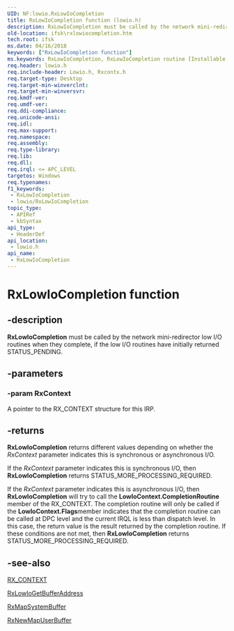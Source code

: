 ```yaml
---
UID: NF:lowio.RxLowIoCompletion
title: RxLowIoCompletion function (lowio.h)
description: RxLowIoCompletion must be called by the network mini-redirector low I/O routines when they complete, if the low I/O routines have initially returned STATUS_PENDING.
old-location: ifsk\rxlowiocompletion.htm
tech.root: ifsk
ms.date: 04/16/2018
keywords: ["RxLowIoCompletion function"]
ms.keywords: RxLowIoCompletion, RxLowIoCompletion routine [Installable File System Drivers], ifsk.rxlowiocompletion, lowio/RxLowIoCompletion, rxref_9a8f198a-0177-42f5-9039-3f5d6a3fa14d.xml
req.header: lowio.h
req.include-header: Lowio.h, Rxcontx.h
req.target-type: Desktop
req.target-min-winverclnt: 
req.target-min-winversvr: 
req.kmdf-ver: 
req.umdf-ver: 
req.ddi-compliance: 
req.unicode-ansi: 
req.idl: 
req.max-support: 
req.namespace: 
req.assembly: 
req.type-library: 
req.lib: 
req.dll: 
req.irql: <= APC_LEVEL
targetos: Windows
req.typenames: 
f1_keywords:
 - RxLowIoCompletion
 - lowio/RxLowIoCompletion
topic_type:
 - APIRef
 - kbSyntax
api_type:
 - HeaderDef
api_location:
 - lowio.h
api_name:
 - RxLowIoCompletion
---
```


# RxLowIoCompletion function


## -description

<b>RxLowIoCompletion</b> must be called by the network mini-redirector low I/O routines when they complete, if the low I/O routines have initially returned STATUS_PENDING.

## -parameters

### -param RxContext

A pointer to the RX_CONTEXT structure for this IRP.

## -returns

<b>RxLowIoCompletion</b>
      returns different values depending on whether the <i>RxContext</i> parameter indicates this is synchronous or asynchronous I/O.

If the <i>RxContext</i> parameter indicates this is synchronous I/O, then <b>RxLowIoCompletion</b> returns STATUS_MORE_PROCESSING_REQUIRED. 

If the <i>RxContext</i> parameter indicates this is asynchronous I/O, then <b>RxLowIoCompletion</b> will try to call the <b>LowIoContext.CompletionRoutine</b> member of the RX_CONTEXT. The completion routine will only be called if the <b>LowIoContext.Flags</b>member indicates that the completion routine can be called at DPC level and the current IRQL is less than dispatch level. In this case, the return value is the result returned by the completion routine. If these conditions are not met, then <b>RxLowIoCompletion</b> returns STATUS_MORE_PROCESSING_REQUIRED.

## -see-also

<a href="/windows-hardware/drivers/ddi/rxcontx/ns-rxcontx-_rx_context">RX_CONTEXT</a>



<a href="/windows-hardware/drivers/ddi/lowio/nf-lowio-rxlowiogetbufferaddress">RxLowIoGetBufferAddress</a>



<a href="/windows-hardware/drivers/ddi/rxprocs/nf-rxprocs-rxmapsystembuffer">RxMapSystemBuffer</a>



<a href="/windows-hardware/drivers/ifs/rxnewmapuserbuffer">RxNewMapUserBuffer</a>
